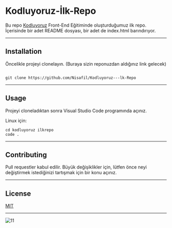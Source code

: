 # Kodluyoruz-İlk-Repo

Bu repo [Kodluyoruz](https://www.kodluyoruz.org) Front-End Eğitiminde oluşturduğumuz ilk repo. İçerisinde bir adet README dosyası, bir adet de index.html barındırıyor.


-----------

## Installation

Öncelikle projeyi clonelayın. (Buraya sizin reponuzdan aldığınız link gelecek)

```
 
git clone https://github.com/Nisafil/Kodluyoruz---lk-Repo

```

------------
## Usage
Projeyi cloneladıktan sonra Visual Studio Code programında açınız.

Linux için:
```
cd kodluyoruz ilkrepo
code .
 ```
------------
## Contributing
Pull requestler kabul edilir. Büyük değişiklikler için, lütfen önce neyi değiştirmek istediğinizi tartışmak için bir konu açınız.

-----------------
## License
[MIT](https://choosealicense.com/licenses/mit/)


--------------

![11](https://user-images.githubusercontent.com/116100194/199749645-6f0938cb-ca03-4662-9e2f-e1d2b1388aa7.png)

